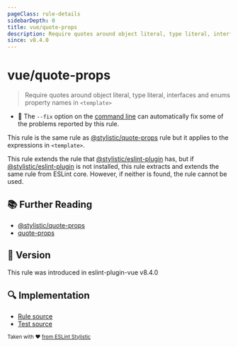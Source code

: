 ```yaml
---
pageClass: rule-details
sidebarDepth: 0
title: vue/quote-props
description: Require quotes around object literal, type literal, interfaces and enums property names in `<template>`
since: v8.4.0
---
```


# vue/quote-props

> Require quotes around object literal, type literal, interfaces and enums property names in `<template>`

- :wrench: The `--fix` option on the [command line](https://eslint.org/docs/user-guide/command-line-interface#fixing-problems) can automatically fix some of the problems reported by this rule.

This rule is the same rule as [@stylistic/quote-props] rule but it applies to the expressions in `<template>`.

This rule extends the rule that [@stylistic/eslint-plugin] has, but if [@stylistic/eslint-plugin] is not installed, this rule extracts and extends the same rule from ESLint core.
However, if neither is found, the rule cannot be used.

[@stylistic/eslint-plugin]: https://eslint.style/packages/default

## :books: Further Reading

- [@stylistic/quote-props]
- [quote-props]

[@stylistic/quote-props]: https://eslint.style/rules/default/quote-props
[quote-props]: https://eslint.org/docs/rules/quote-props

## :rocket: Version

This rule was introduced in eslint-plugin-vue v8.4.0

## :mag: Implementation

- [Rule source](https://github.com/vuejs/eslint-plugin-vue/blob/master/lib/rules/quote-props.js)
- [Test source](https://github.com/vuejs/eslint-plugin-vue/blob/master/tests/lib/rules/quote-props.js)

<sup>Taken with ❤️ [from ESLint Stylistic](https://eslint.style/rules/ts/quote-props)</sup>
